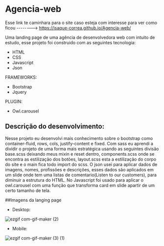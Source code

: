 # Agencia-web

Esse link te caminhara para o site caso esteja com interesse para ver como ficou --------> https://isaque-correa.github.io/Agencia-web/

Uma landing page de uma agência de desenvolvedora web com intuito de estudo, esse projeto foi construido com as seguintes tecnologia:
* HTML
* CSS
* Javascript
* Json

FRAMEWORKS:

* Bootstrap
* Jquery

PLUGIN:

* Owl.carousel
## Descrição do desenvolvimento:
Nesse projeto eu desenvolvi mais conhecimento sobre o bootstrap como container-fluid, rows, cols, justify-content e fixed.
Com sass eu aprendi a dividir o projeto de uma forma mais estratégica usando as seguintes divisão base.scss deixando meus mixin e reset dentro, components.scss onde se encontra as estilização dos botões, layout.scss esta a estilização do corpo do site e o main fica todo import do scss.
O json usei para aplicar dados de imagens, nomes, profissões e descrições, esses dados são aplicados em um slide onde tem uma listas de comentario(Listen to our customers), para diminuir a estrutura do HTML.
No Javascript foi usado para aplicar o owl.carousel com uma função que transforma card em slide apartir de um certo tamanho de tela.

##Imagens da langing page

* Desktop:

![ezgif com-gif-maker (2)](https://user-images.githubusercontent.com/59630856/129491178-902a04af-d241-4cbb-add9-f743f3d7abf8.gif)



* Mobile:

![ezgif com-gif-maker (3) (1)](https://user-images.githubusercontent.com/59630856/129491486-e474607c-dbc6-43ca-a91d-3f19ed2632db.gif)
